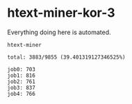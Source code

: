 # htext-miner-kor-3

Everything doing here is automated.

```
htext-miner

total: 3883/9855 (39.401319127346525%)

job0: 703
job1: 816
job2: 761
job3: 837
job4: 766
```